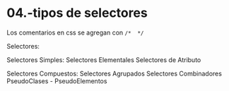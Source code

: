 04.-tipos de selectores
===

Los comentarios en css se agregan con `/*  */`

Selectores:

Selectores Simples:
   Selectores Elementales
   Selectores de Atributo
   
Selectores Compuestos:
   Selectores Agrupados
   Selectores Combinadores
   PseudoClases - PseudoElementos

